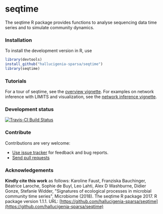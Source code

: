 # seqtime

The seqtime R package provides functions to analyse sequencing data time series and to simulate community dynamics.


### Installation

To install the development version in R, use

```r
library(devtools)  
install_github("hallucigenia-sparsa/seqtime")  
library(seqtime)  
```

### Tutorials

For a tour of seqtime, see the [overview vignette](http://hallucigenia-sparsa.github.io/seqtime/articles/seqtime_tour.html).
For examples on network inference with LIMITS and visualization, see the [network inference vignette](http://hallucigenia-sparsa.github.io/seqtime/articles/network_inference.html).

### Development status

[![Travis-CI Build Status](https://travis-ci.org/hallucigenia-sparsa/seqtime.svg?branch=master)](https://travis-ci.org/hallucigenia-sparsa/seqtime)


### Contribute

Contributions are very welcome:

  * [Use issue tracker](https://github.com/hallucigenia-sparsa/seqtime/issues) for feedback and bug reports.
  * [Send pull requests](https://github.com/hallucigenia-sparsa/seqtime/)


### Acknowledgements

**Kindly cite this work** as follows: Karoline Faust, Franziska Bauchinger, Béatrice Laroche, Sophie de Buyl, Leo Lahti, Alex D Washburne, Didier Gonze, Stefanie Widder, "Signatures of ecological processes in microbial community time series", Microbiome (2018). The seqtime R package 2017. R package version 1.1.1. URL: [https://github.com/hallucigenia-sparsa/seqtime](https://github.com/hallucigenia-sparsa/seqtime)







